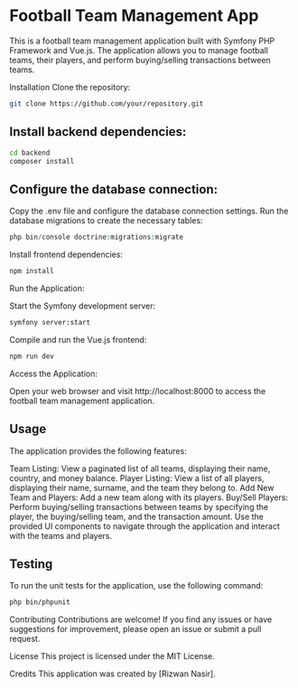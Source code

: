 # Football Team Management App
This is a football team management application built with Symfony PHP Framework and Vue.js. The application allows you to manage football teams, their players, and perform buying/selling transactions between teams.

Installation
Clone the repository:

```bash 
git clone https://github.com/your/repository.git
```

## Install backend dependencies:

```bash
cd backend
composer install
```
## Configure the database connection:

Copy the .env file and configure the database connection settings.
Run the database migrations to create the necessary tables:

```php
php bin/console doctrine:migrations:migrate
```

Install frontend dependencies:

```bash
npm install
```
Run the Application:

Start the Symfony development server:
```bash
symfony server:start
```
Compile and run the Vue.js frontend:

```bash
npm run dev
```
Access the Application:

Open your web browser and visit http://localhost:8000 to access the football team management application.

## Usage
The application provides the following features:

Team Listing: View a paginated list of all teams, displaying their name, country, and money balance.
Player Listing: View a list of all players, displaying their name, surname, and the team they belong to.
Add New Team and Players: Add a new team along with its players.
Buy/Sell Players: Perform buying/selling transactions between teams by specifying the player, the buying/selling team, and the transaction amount.
Use the provided UI components to navigate through the application and interact with the teams and players.

## Testing
To run the unit tests for the application, use the following command:

```bash
php bin/phpunit
```
Contributing
Contributions are welcome! If you find any issues or have suggestions for improvement, please open an issue or submit a pull request.

License
This project is licensed under the MIT License.

Credits
This application was created by [Rizwan Nasir].
